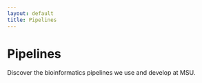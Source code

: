 ```yaml
---
layout: default
title: Pipelines
---
```


# Pipelines

Discover the bioinformatics pipelines we use and develop at MSU.
